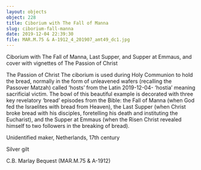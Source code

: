 ```yaml
---
layout: objects
object: 228
title: Ciborium with The Fall of Manna
slug: ciborium-fall-manna
date: 2019-12-04 22:39:30
file: MAR.M.75 & A-1912_4_201907_amt49_dc1.jpg
---
```

Ciborium with The Fall of Manna, Last Supper, and Supper at Emmaus, and cover with vignettes of The Passion of Christ

The Passion of Christ  The ciborium is used during Holy Communion to hold the bread, normally in the form of unleavened wafers (recalling the Passover Matzah) called ‘hosts’ from the Latin 2019-12-04- ‘hostia’ meaning sacrificial victim. The bowl of this beautiful example is decorated with three key revelatory ‘bread’ episodes from the Bible: the Fall of Manna (when God fed the Israelites with bread from Heaven), the Last Supper (when Christ broke bread with his disciples, foretelling his death and instituting the Eucharist), and the Supper at Emmaus (when the Risen Christ revealed himself to  two followers in the breaking of bread).  

Unidentified maker, Netherlands, 17th century

Silver gilt  

C.B. Marlay Bequest (MAR.M.75 &amp; A-1912)
